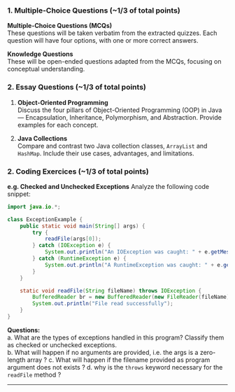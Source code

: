 ### 1. Multiple-Choice Questions (~1/3 of total points)

**Multiple-Choice Questions (MCQs)**  
   These questions will be taken verbatim from the extracted quizzes. Each question will have four options, with one or more correct answers.

**Knowledge Questions**  
   These will be open-ended questions adapted from the MCQs, focusing on conceptual understanding.

### 2. Essay Questions (~1/3 of total points)

1. **Object-Oriented Programming**  
   Discuss the four pillars of Object-Oriented Programming (OOP) in Java — Encapsulation, Inheritance, Polymorphism, and Abstraction. Provide examples for each concept.  

2. **Java Collections**  
   Compare and contrast two Java collection classes, `ArrayList` and `HashMap`. Include their use cases, advantages, and limitations.

### 2. Coding Exercices (~1/3 of total points)   

**e.g. Checked and Unchecked Exceptions**
Analyze the following code snippet:  
```java
import java.io.*;

class ExceptionExample {
    public static void main(String[] args) {
        try {
            readFile(args[0]);
        } catch (IOException e) {
            System.out.println("An IOException was caught: " + e.getMessage());
        } catch (RuntimeException e) {
            System.out.println("A RuntimeException was caught: " + e.getMessage());
        }
    }

    static void readFile(String fileName) throws IOException {
        BufferedReader br = new BufferedReader(new FileReader(fileName));
        System.out.println("File read successfully");
    }
}
```

**Questions:**  
a. What are the types of exceptions handled in this program? Classify them as checked or unchecked exceptions.  
b. What will happen if no arguments are provided, i.e. the args is a zero-length array ?
c. What will happen if the filename provided as program argument does not exists ?
d. why is the `throws` keyword necessary for the `readFile` method ?


---



